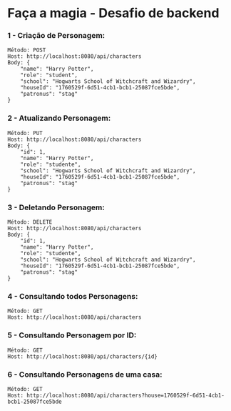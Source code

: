 # Faça a magia - Desafio de backend



### 1 - Criação de Personagem:

```
Método: POST
Host: http://localhost:8080/api/characters
Body: {
    "name": "Harry Potter",
    "role": "student",
    "school": "Hogwarts School of Witchcraft and Wizardry",
    "houseId": "1760529f-6d51-4cb1-bcb1-25087fce5bde",
    "patronus": "stag"
}
```


### 2 - Atualizando Personagem:

```
Método: PUT
Host: http://localhost:8080/api/characters
Body: {
    "id": 1,
    "name": "Harry Potter",
    "role": "studente",
    "school": "Hogwarts School of Witchcraft and Wizardry",
    "houseId": "1760529f-6d51-4cb1-bcb1-25087fce5bde",
    "patronus": "stag"
}
```


### 3 - Deletando Personagem:

```
Método: DELETE
Host: http://localhost:8080/api/characters
Body: {
    "id": 1,
    "name": "Harry Potter",
    "role": "studente",
    "school": "Hogwarts School of Witchcraft and Wizardry",
    "houseId": "1760529f-6d51-4cb1-bcb1-25087fce5bde",
    "patronus": "stag"
}
```


### 4 - Consultando todos Personagens:

```
Método: GET
Host: http://localhost:8080/api/characters
```


### 5 - Consultando Personagem por ID:

```
Método: GET
Host: http://localhost:8080/api/characters/{id}
```

### 6 - Consultando Personagens de uma casa:

```
Método: GET
Host: http://localhost:8080/api/characters?house=1760529f-6d51-4cb1-bcb1-25087fce5bde
```

